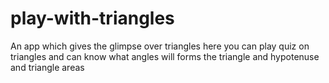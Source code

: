 # play-with-triangles
 An app which gives the glimpse over triangles here you can play quiz on triangles and can know what angles will forms the triangle and hypotenuse and triangle areas
